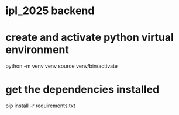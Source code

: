 # ipl_2025 backend

# create and activate python virtual environment

python -m venv venv
source venv/bin/activate

# get the dependencies installed

pip install -r requirements.txt
